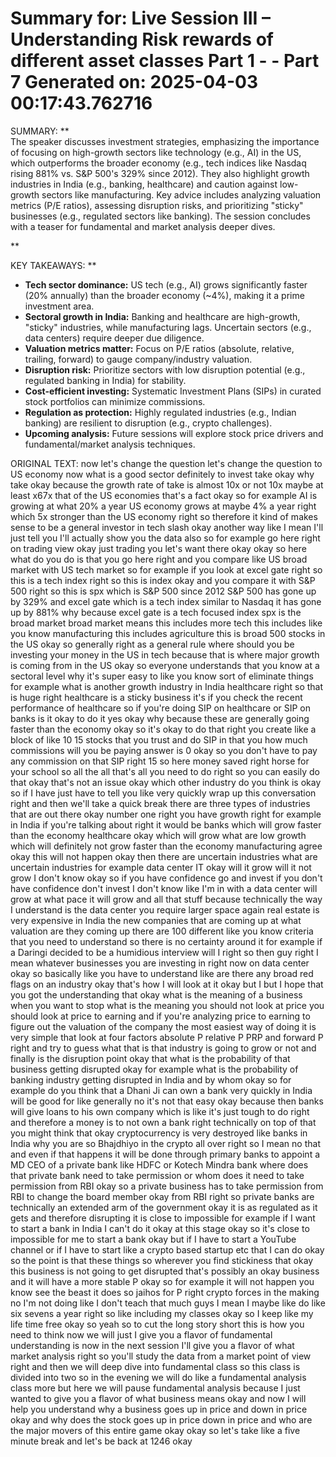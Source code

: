 Summary for: Live Session III – Understanding Risk rewards of different asset classes Part 1 - - Part 7
Generated on: 2025-04-03 00:17:43.762716
==================================================

SUMMARY:
**  
The speaker discusses investment strategies, emphasizing the importance of focusing on high-growth sectors like technology (e.g., AI) in the US, which outperforms the broader economy (e.g., tech indices like Nasdaq rising 881% vs. S&P 500's 329% since 2012). They also highlight growth industries in India (e.g., banking, healthcare) and caution against low-growth sectors like manufacturing. Key advice includes analyzing valuation metrics (P/E ratios), assessing disruption risks, and prioritizing "sticky" businesses (e.g., regulated sectors like banking). The session concludes with a teaser for fundamental and market analysis deeper dives.  

**

KEY TAKEAWAYS:
**  
- **Tech sector dominance:** US tech (e.g., AI) grows significantly faster (20% annually) than the broader economy (~4%), making it a prime investment area.  
- **Sectoral growth in India:** Banking and healthcare are high-growth, "sticky" industries, while manufacturing lags. Uncertain sectors (e.g., data centers) require deeper due diligence.  
- **Valuation metrics matter:** Focus on P/E ratios (absolute, relative, trailing, forward) to gauge company/industry valuation.  
- **Disruption risk:** Prioritize sectors with low disruption potential (e.g., regulated banking in India) for stability.  
- **Cost-efficient investing:** Systematic Investment Plans (SIPs) in curated stock portfolios can minimize commissions.  
- **Regulation as protection:** Highly regulated industries (e.g., Indian banking) are resilient to disruption (e.g., crypto challenges).  
- **Upcoming analysis:** Future sessions will explore stock price drivers and fundamental/market analysis techniques.

ORIGINAL TEXT:
 now let's change the question let's change the question to US economy now what is a good sector definitely to invest take okay why take okay because the growth rate of take is almost 10x or not 10x maybe at least x67x that of the US economies that's a fact okay so for example AI is growing at what 20% a year US economy grows at maybe 4% a year right which 5x stronger than the US economy right so therefore it kind of makes sense to be a general investor in tech slash okay another way like I mean I'll just tell you I'll actually show you the data also so for example go here right on trading view okay just trading you let's want there okay okay so here what do you do is that you go here right and you compare like US broad market with US tech market so for example if you look at excel gate right so this is a tech index right so this is index okay and you compare it with S&P 500 right so this is spx which is S&P 500 since 2012 S&P 500 has gone up by 329% and excel gate which is a tech index similar to Nasdaq it has gone up by 881% why because excel gate is a tech focused index spx is the broad market broad market means this includes more tech this includes like you know manufacturing this includes agriculture this is broad 500 stocks in the US okay so generally right as a general rule where should you be investing your money in the US in tech because that is where major growth is coming from in the US okay so everyone understands that you know at a sectoral level why it's super easy to like you know sort of eliminate things for example what is another growth industry in India healthcare right so that is huge right healthcare is a sticky business it's if you check the recent performance of healthcare so if you're doing SIP on healthcare or SIP on banks is it okay to do it yes okay why because these are generally going faster than the economy okay so it's okay to do that right you create like a block of like 10 15 stocks that you trust and do SIP in that you how much commissions will you be paying answer is 0 okay so you don't have to pay any commission on that SIP right 15 so here money saved right horse for your school so all the all that's all you need to do right so you can easily do that okay that's not an issue okay which other industry do you think is okay so if I have just have to tell you like very quickly wrap up this conversation right and then we'll take a quick break there are three types of industries that are out there okay number one right you have growth right for example in India if you're talking about right it would be banks which will grow faster than the economy healthcare okay which will grow what are low growth which will definitely not grow faster than the economy manufacturing agree okay this will not happen okay then there are uncertain industries what are uncertain industries for example data center IT okay will it grow will it not grow I don't know okay so if you have confidence go and invest if you don't have confidence don't invest I don't know like I'm in with a data center will grow at what pace it will grow and all that stuff because technically the way I understand is the data center you require larger space again real estate is very expensive in India the new companies that are coming up at what valuation are they coming up there are 100 different like you know criteria that you need to understand so there is no certainty around it for example if a Daringi decided to be a humidious interview will I right so then guy right I mean whatever businesses you are investing in right now on data center okay so basically like you have to understand like are there any broad red flags on an industry okay that's how I will look at it okay but I but I hope that you got the understanding that okay what is the meaning of a business when you want to stop what is the meaning you should not look at price you should look at price to earning and if you're analyzing price to earning to figure out the valuation of the company the most easiest way of doing it is very simple that look at four factors absolute P relative P PRP and forward P right and try to guess what that is that industry is going to grow or not and finally is the disruption point okay that what is the probability of that business getting disrupted okay for example what is the probability of banking industry getting disrupted in India and by whom okay so for example do you think that a Dhani Ji can own a bank very quickly in India will be good for like generally no it's not that easy okay because then banks will give loans to his own company which is like it's just tough to do right and therefore a money is to not own a bank right technically on top of that you might think that okay cryptocurrency is very destroyed like banks in India why you are so Bhajdhiyo in the crypto all over right so I mean no that and even if that happens it will be done through primary banks to appoint a MD CEO of a private bank like HDFC or Kotech Mindra bank where does that private bank need to take permission or whom does it need to take permission from RBI okay so a private business has to take permission from RBI to change the board member okay from RBI right so private banks are technically an extended arm of the government okay it is as regulated as it gets and therefore disrupting it is close to impossible for example if I want to start a bank in India I can't do it okay at this stage okay so it's close to impossible for me to start a bank okay but if I have to start a YouTube channel or if I have to start like a crypto based startup etc that I can do okay so the point is that these things so wherever you find stickiness that okay this business is not going to get disrupted that's possibly an okay business and it will have a more stable P okay so for example it will not happen you know see the beast it does so jaihos for P right crypto forces in the making no I'm not doing like I don't teach that much guys I mean I maybe like do like six sevens a year right so like including my classes okay so I keep like my life time free okay so yeah so to cut the long story short this is how you need to think now we will just I give you a flavor of fundamental understanding is now in the next session I'll give you a flavor of what market analysis right so you'll study the data from a market point of view right and then we will deep dive into fundamental class so this class is divided into two so in the evening we will do like a fundamental analysis class more but here we will pause fundamental analysis because I just wanted to give you a flavor of what business means okay and now I will help you understand why a business goes up in price and down in price okay and why does the stock goes up in price down in price and who are the major movers of this entire game okay okay so let's take like a five minute break and let's be back at 1246 okay